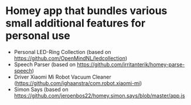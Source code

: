 # Homey app that bundles various small additional features for personal use

- Personal LED-Ring Collection (based on https://github.com/OpenMindNL/ledcollection)
- Speech Parser (based on https://github.com/irritanterik/homey-parse-speech)
- Driver Xiaomi Mi Robot Vacuum Cleaner (https://github.com/jghaanstra/com.robot.xiaomi-mi)
- Simon Says (based on https://github.com/jeroenbos22/homey.simon.says/blob/master/app.js
